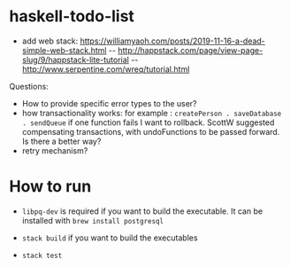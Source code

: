 # haskell-todo-list


- add web stack: https://williamyaoh.com/posts/2019-11-16-a-dead-simple-web-stack.html
   -- http://happstack.com/page/view-page-slug/9/happstack-lite-tutorial
   -- http://www.serpentine.com/wreq/tutorial.html
   
Questions:

- How to provide specific error types to the user?
- how transactionality works: for example : `createPerson . saveDatabase . sendQueue`
    if one function fails I want to rollback. 
    ScottW suggested compensating transactions, with undoFunctions to be passed forward.
    Is there a better way?
- retry mechanism?


# How to run

- `libpq-dev` is required if you want to build the executable. It can be 
installed with `brew install postgresql`

- `stack build` if you want to build the executables

- `stack test` 